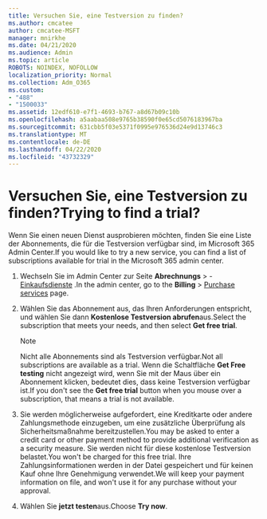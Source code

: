 ```yaml
---
title: Versuchen Sie, eine Testversion zu finden?
ms.author: cmcatee
author: cmcatee-MSFT
manager: mnirkhe
ms.date: 04/21/2020
ms.audience: Admin
ms.topic: article
ROBOTS: NOINDEX, NOFOLLOW
localization_priority: Normal
ms.collection: Adm_O365
ms.custom:
- "488"
- "1500033"
ms.assetid: 12edf610-e7f1-4693-b767-a8d67b09c10b
ms.openlocfilehash: a5aabaa508e9765b38590f0e65cd5076183967ba
ms.sourcegitcommit: 631cbb5f03e5371f0995e976536d24e9d13746c3
ms.translationtype: MT
ms.contentlocale: de-DE
ms.lasthandoff: 04/22/2020
ms.locfileid: "43732329"
---
```

# <a name="trying-to-find-a-trial"></a><span data-ttu-id="038b2-102">Versuchen Sie, eine Testversion zu finden?</span><span class="sxs-lookup"><span data-stu-id="038b2-102">Trying to find a trial?</span></span>

<span data-ttu-id="038b2-103">Wenn Sie einen neuen Dienst ausprobieren möchten, finden Sie eine Liste der Abonnements, die für die Testversion verfügbar sind, im Microsoft 365 Admin Center.</span><span class="sxs-lookup"><span data-stu-id="038b2-103">If you would like to try a new service, you can find a list of subscriptions available for trial in the Microsoft 365 admin center.</span></span>
  
1. <span data-ttu-id="038b2-104">Wechseln Sie im Admin Center zur Seite **Abrechnungs** \> - [Einkaufsdienste](https://go.microsoft.com/fwlink/p/?linkid=868433) .</span><span class="sxs-lookup"><span data-stu-id="038b2-104">In the admin center, go to the **Billing** \> [Purchase services](https://go.microsoft.com/fwlink/p/?linkid=868433) page.</span></span>

2. <span data-ttu-id="038b2-105">Wählen Sie das Abonnement aus, das Ihren Anforderungen entspricht, und wählen Sie dann **﻿Kostenlose Testversion abrufen**aus.</span><span class="sxs-lookup"><span data-stu-id="038b2-105">Select the subscription that meets your needs, and then select  **Get free trial**.</span></span>

    > [!NOTE]
    > <span data-ttu-id="038b2-106">Nicht alle Abonnements sind als Testversion verfügbar.</span><span class="sxs-lookup"><span data-stu-id="038b2-106">Not all subscriptions are available as a trial.</span></span> <span data-ttu-id="038b2-107">Wenn die Schaltfläche **Get Free testing** nicht angezeigt wird, wenn Sie mit der Maus über ein Abonnement klicken, bedeutet dies, dass keine Testversion verfügbar ist.</span><span class="sxs-lookup"><span data-stu-id="038b2-107">If you don't see the **Get free trial** button when you mouse over a subscription, that means a trial is not available.</span></span>
  
3. <span data-ttu-id="038b2-108">Sie werden möglicherweise aufgefordert, eine Kreditkarte oder andere Zahlungsmethode einzugeben, um eine zusätzliche Überprüfung als Sicherheitsmaßnahme bereitzustellen.</span><span class="sxs-lookup"><span data-stu-id="038b2-108">You may be asked to enter a credit card or other payment method to provide additional verification as a security measure.</span></span> <span data-ttu-id="038b2-109">Sie werden nicht für diese ﻿kostenlose Testversion belastet.</span><span class="sxs-lookup"><span data-stu-id="038b2-109">You won't be charged for this free trial.</span></span> <span data-ttu-id="038b2-110">Ihre Zahlungsinformationen werden in der Datei gespeichert und für keinen Kauf ohne Ihre Genehmigung verwendet.</span><span class="sxs-lookup"><span data-stu-id="038b2-110">We will keep your payment information on file, and won't use it for any purchase without your approval.</span></span>

4. <span data-ttu-id="038b2-111">Wählen Sie **jetzt testen**aus.</span><span class="sxs-lookup"><span data-stu-id="038b2-111">Choose **Try now**.</span></span>